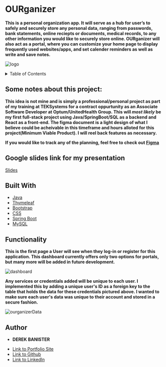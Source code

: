 # OURganizer 

**This is a personal organization app. It will serve as a hub for user’s to safely and securely store any personal data, ranging from passwords, bank statements, online reciepts or documents, medical records, to any other information you would like to securely store online. OURganizer will also act as a portal, where you can customize your home page to display frequently used websites/apps, and set calender reminders as well as write and save notes.**

![logo](https://user-images.githubusercontent.com/89547994/175978670-f87ff623-bb69-4c36-887a-20c0c7aff202.png)

 <details>
  <summary>Table of Contents</summary>
  <ol>
    <li><a href="#some-notes-about-this-project">About The Project</a> </li>
     <li><a href="#google-slides-link">Google Slides</a> </li>
    <li><a href="#built-with">Built With</a></li>
    <li><a href="#functionality">Functionality</a></li>
    <li><a href="#author">Author</a></li>
  </ol>
</details>

## Some notes about this project:

**This idea is not mine and is simply a professional/personal project as part of my training at TEKSystems for a contract oppurtunity as an Associate Software Developer at Optum/UnitedHealth Group. This will *most likely* be my first full-stack project using Java/SpringBoot/SQL as a backend and React as a front-end.
The figma document is a light design of what I believe could be acheivable in this timeframe and hours alloted for this project(Minimum Viable Product). I will reel back features as necessary.**

**If you would like to track any of the planning, feel free to check out [Figma](https://www.figma.com/file/UQQ5IrU5dDYFY8fakUKwtM/OURganizer?node-id=0%3A1)**

## Google slides link for my presentation
[Slides](https://docs.google.com/presentation/d/1FWK9CBWhsBmQJxyJDZNLKn8wmHw26EbZ1mrPnYNH7-Y/edit#slide=id.gfb64afd192_0_83)

## Built With

* [Java](https://www.java.com/en/)
* [Thymeleaf](https://www.thymeleaf.org/)
* [Bootstrap](https://getbootstrap.com/)
* [CSS](https://www.w3schools.com/css/)
* [Spring Boot](https://spring.io/projects/spring-boot)
* [MySQL](https://www.mysql.com/)

## Functionality

**This is the first page a User will see when they log-in or register for this application. This dashboard currently offers only two options for portals, but many more will be added in future development.**

![dashboard](https://user-images.githubusercontent.com/89547994/175980127-ee96041d-d916-4c7d-bde9-e86dbf7fb79f.png)

**Any services or credentials added will be unique to each user. I implemented this by adding a unique user's ID as a foreign key to the table that holds the data for these credentials pictured above. I wanted to make sure each user's data was unique to their account and stored in a secure fashion.**

![ourganizerData](https://user-images.githubusercontent.com/89547994/175979735-076dbfe9-1982-45ad-838c-7531d3c6eced.png)

## Author

* **DEREK BANISTER** 

- [Link to Portfolio Site](https://derekbanister.github.io/portfolio/)
- [Link to Github](https://github.com/DerekBanister)
- [Link to LinkedIn](https://www.linkedin.com/in/derek-banister/)
